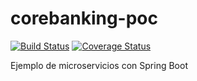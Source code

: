 # corebanking-poc

[![Build Status](https://travis-ci.org/danielcastilla/corebanking-poc.svg?branch=master)](https://travis-ci.org/danielcastilla/corebanking-poc)
[![Coverage Status](https://coveralls.io/repos/github/danielcastilla/corebanking-poc/badge.png?branch=master)](https://coveralls.io/github/danielcastilla/corebanking-poc?branch=master)

Ejemplo de microservicios con Spring Boot